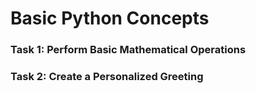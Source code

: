 # Basic Python Concepts

### Task 1: Perform Basic Mathematical Operations
### Task 2: Create a Personalized Greeting
